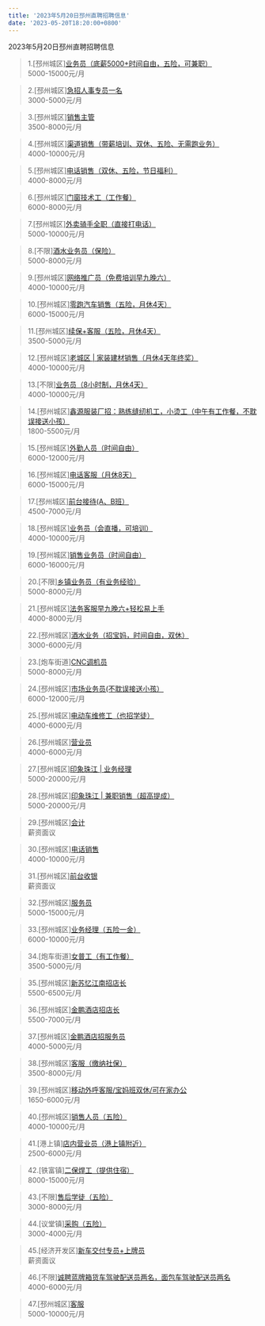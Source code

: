 ```yaml
---
title: '2023年5月20日邳州直聘招聘信息'
date: '2023-05-20T18:20:00+0800'
---
```

2023年5月20日邳州直聘招聘信息
<!--more-->
>1.[邳州城区][业务员（底薪5000+时间自由，五险，可兼职）](https://www.pizhouzhipin.com/job/26884)<br>
>5000-15000元/月

>2.[邳州城区][急招人事专员一名](https://www.pizhouzhipin.com/job/28715)<br>
>3000-5000元/月

>3.[邳州城区][销售主管](https://www.pizhouzhipin.com/job/28747)<br>
>3500-8000元/月

>4.[邳州城区][渠道销售（带薪培训、双休、五险、无需跑业务）](https://www.pizhouzhipin.com/job/22901)<br>
>4000-10000元/月

>5.[邳州城区][电话销售（双休、五险，节日福利）](https://www.pizhouzhipin.com/job/23277)<br>
>4000-8000元/月

>6.[邳州城区][门窗技术工（工作餐）](https://www.pizhouzhipin.com/job/18821)<br>
>6000-8000元/月

>7.[邳州城区][外卖骑手全职（直接打电话）](https://www.pizhouzhipin.com/job/25304)<br>
>5000-10000元/月

>8.[不限][酒水业务员（保险）](https://www.pizhouzhipin.com/job/26306)<br>
>5000-8000元/月

>9.[邳州城区][网络推广员（免费培训早九晚六）](https://www.pizhouzhipin.com/job/27246)<br>
>4000-10000元/月

>10.[邳州城区][零跑汽车销售（五险，月休4天）](https://www.pizhouzhipin.com/job/27135)<br>
>6000-15000元/月

>11.[邳州城区][续保+客服（五险，月休4天）](https://www.pizhouzhipin.com/job/26380)<br>
>3500-5000元/月

>12.[邳州城区][老城区 | 家装建材销售（月休4天年终奖）](https://www.pizhouzhipin.com/job/18749)<br>
>4000-10000元/月

>13.[不限][业务员（8小时制，月休4天）](https://www.pizhouzhipin.com/job/27792)<br>
>4000-10000元/月

>14.[邳州城区][鑫源服装厂招：熟练缝纫机工，小烫工（中午有工作餐，不耽误接送小孩）](https://www.pizhouzhipin.com/job/25945)<br>
>1800-5500元/月

>15.[邳州城区][外勤人员（时间自由）](https://www.pizhouzhipin.com/job/26085)<br>
>6000-12000元/月

>16.[邳州城区][电话客服（月休8天）](https://www.pizhouzhipin.com/job/28723)<br>
>6000-15000元/月

>17.[邳州城区][前台接待(A、B班）](https://www.pizhouzhipin.com/job/25486)<br>
>4500-7000元/月

>18.[邳州城区][业务员（会直播，可培训）](https://www.pizhouzhipin.com/job/28749)<br>
>4000-10000元/月

>19.[邳州城区][销售业务员（时间自由）](https://www.pizhouzhipin.com/job/28186)<br>
>6000-16000元/月

>20.[不限][乡镇业务员（有业务经验）](https://www.pizhouzhipin.com/job/28695)<br>
>5000-8000元/月

>21.[邳州城区][法务客服早九晚六+轻松易上手](https://www.pizhouzhipin.com/job/28529)<br>
>4000-8000元/月

>22.[邳州城区][酒水业务（招宝妈，时间自由，双休）](https://www.pizhouzhipin.com/job/28596)<br>
>3000-6000元/月

>23.[炮车街道][CNC调机员](https://www.pizhouzhipin.com/job/28716)<br>
>5000-8000元/月

>24.[邳州城区][市场业务员(不耽误接送小孩）](https://www.pizhouzhipin.com/job/28533)<br>
>6000-12000元/月

>25.[邳州城区][电动车维修工（也招学徒）](https://www.pizhouzhipin.com/job/28091)<br>
>4000-6000元/月

>26.[邳州城区][营业员](https://www.pizhouzhipin.com/job/28090)<br>
>4000-6000元/月

>27.[邳州城区][印象珠江 | 业务经理](https://www.pizhouzhipin.com/job/27045)<br>
>5000-20000元/月

>28.[邳州城区][印象珠江 | 兼职销售（超高提成）](https://www.pizhouzhipin.com/job/27044)<br>
>5000-20000元/月

>29.[邳州城区][会计](https://www.pizhouzhipin.com/job/10606)<br>
>薪资面议

>30.[邳州城区][电话销售](https://www.pizhouzhipin.com/job/10504)<br>
>4000-10000元/月

>31.[邳州城区][前台收银](https://www.pizhouzhipin.com/job/25414)<br>
>薪资面议

>32.[邳州城区][服务员](https://www.pizhouzhipin.com/job/25413)<br>
>5000-15000元/月

>33.[邳州城区][业务经理（五险一金）](https://www.pizhouzhipin.com/job/27046)<br>
>6000-10000元/月

>34.[炮车街道][女普工（有工作餐）](https://www.pizhouzhipin.com/job/25943)<br>
>3500-5000元/月

>35.[邳州城区][新苏忆江南招店长](https://www.pizhouzhipin.com/job/28739)<br>
>5500-6500元/月

>36.[邳州城区][金鹏酒店招店长](https://www.pizhouzhipin.com/job/28740)<br>
>5500-7000元/月

>37.[邳州城区][金鹏酒店招服务员](https://www.pizhouzhipin.com/job/28741)<br>
>4000-5000元/月

>38.[邳州城区][客服（缴纳社保）](https://www.pizhouzhipin.com/job/24674)<br>
>3500-8000元/月

>39.[邳州城区][移动外呼客服/宝妈班双休/可在家办公](https://www.pizhouzhipin.com/job/24058)<br>
>1650-6000元/月

>40.[邳州城区][销售人员（五险）](https://www.pizhouzhipin.com/job/20203)<br>
>4000-10000元/月

>41.[港上镇][店内营业员（港上镇附近）](https://www.pizhouzhipin.com/job/28679)<br>
>2500-6000元/月

>42.[铁富镇][二保焊工（提供住宿）](https://www.pizhouzhipin.com/job/26371)<br>
>8000-15000元/月

>43.[不限][售后学徒（五险）](https://www.pizhouzhipin.com/job/28031)<br>
>3000-8000元/月

>44.[议堂镇][采购（五险）](https://www.pizhouzhipin.com/job/28714)<br>
>3000-4000元/月

>45.[经济开发区][新车交付专员+上牌员](https://www.pizhouzhipin.com/job/28721)<br>
>薪资面议

>46.[不限][诚聘蓝牌箱货车驾驶配送员两名，面包车驾驶配送员两名](https://www.pizhouzhipin.com/job/28712)<br>
>4000-6000元/月

>47.[邳州城区][客服](https://www.pizhouzhipin.com/job/27976)<br>
>5000-10000元/月


